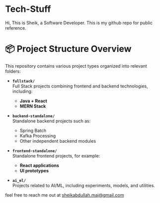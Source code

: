 # Tech-Stuff
Hi,
This is Sheik, a Software Developer. This is my github repo for public reference.

# 📦 Project Structure Overview

This repository contains various project types organized into relevant folders:

- **`fullstack/`**  
  Full Stack projects combining frontend and backend technologies, including:  
  - **Java + React**  
  - **MERN Stack**  

- **`backend-standalone/`**  
  Standalone backend projects such as:  
  - Spring Batch  
  - Kafka Processing  
  - Other independent backend modules  

- **`frontend-standalone/`**  
  Standalone frontend projects, for example:  
  -  **React applications**  
  - **UI prototypes** 

- **`ai_ml/`**  
  Projects related to AI/ML, including experiments, models, and utilities.  


feel free to reach me out at sheikabdullah.maj@gmail.com

